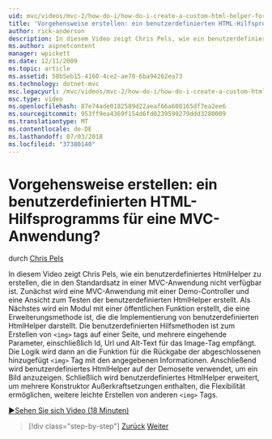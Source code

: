 ```yaml
---
uid: mvc/videos/mvc-2/how-do-i/how-do-i-create-a-custom-html-helper-for-an-mvc-application
title: 'Vorgehensweise erstellen: ein benutzerdefinierten HTML-Hilfsprogramms für eine MVC-Anwendung? | Microsoft-Dokumentation'
author: rick-anderson
description: In diesem Video zeigt Chris Pels, wie ein benutzerdefiniertes HtmlHelper zu erstellen, die in den Standardsatz in einer MVC-Anwendung nicht verfügbar ist. Erste, eine Beispiel-MVC-Anwendung...
ms.author: aspnetcontent
manager: wpickett
ms.date: 12/11/2009
ms.topic: article
ms.assetid: 58b5eb15-4160-4ce2-ae70-6ba94262ea73
ms.technology: dotnet-mvc
msc.legacyurl: /mvc/videos/mvc-2/how-do-i/how-do-i-create-a-custom-html-helper-for-an-mvc-application
msc.type: video
ms.openlocfilehash: 87e74ade0182589d22aeaf66a608165df7ea2ee6
ms.sourcegitcommit: 953ff9ea4369f154d6fd0239599279ddd3280009
ms.translationtype: MT
ms.contentlocale: de-DE
ms.lasthandoff: 07/03/2018
ms.locfileid: "37380140"
---
```

<a name="how-do-i-create-a-custom-html-helper-for-an-mvc-application"></a>Vorgehensweise erstellen: ein benutzerdefinierten HTML-Hilfsprogramms für eine MVC-Anwendung?
====================
durch [Chris Pels](https://twitter.com/chrispels)

In diesem Video zeigt Chris Pels, wie ein benutzerdefiniertes HtmlHelper zu erstellen, die in den Standardsatz in einer MVC-Anwendung nicht verfügbar ist. Zunächst wird eine MVC-Anwendung mit einer Demo-Controller und eine Ansicht zum Testen der benutzerdefinierten HtmlHelper erstellt. Als Nächstes wird ein Modul mit einer öffentlichen Funktion erstellt, die eine Erweiterungsmethode ist, die die Implementierung von benutzerdefinierten HtmlHelper darstellt. Die benutzerdefinierten Hilfsmethoden ist zum Erstellen von `<img>` tags auf einer Seite, und mehrere eingehende Parameter, einschließlich Id, Url und Alt-Text für das Image-Tag empfängt. Die Logik wird dann an die Funktion für die Rückgabe der abgeschlossenen hinzugefügt `<img>` Tag mit den angegebenen Informationen. Anschließend wird benutzerdefiniertes HtmlHelper auf der Demoseite verwendet, um ein Bild anzuzeigen. Schließlich wird benutzerdefiniertes HtmlHelper erweitert, um mehrere Konstruktor Außerkraftsetzungen enthalten, die Flexibilität ermöglichen, weitere leichte Erstellen von anderen `<img>` Tags.

[&#9654;Sehen Sie sich Video (18 Minuten)](https://channel9.msdn.com/Blogs/ASP-NET-Site-Videos/how-do-i-create-a-custom-html-helper-for-an-mvc-application)

> [!div class="step-by-step"]
> [Zurück](how-do-i-implement-view-models-to-manage-data-for-aspnet-mvc-views.md)
> [Weiter](how-do-i-work-with-model-binders-in-an-mvc-application.md)
